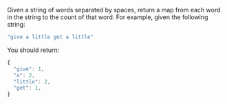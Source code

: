 Given a string of words separated by spaces, return a map from each word in the string to the count of that word. For example, given the following string:

```js
"give a little get a little"
```

You should return:

```js
{
  "give": 1,
  "a": 2,
  "little": 2,
  "get": 1,
}
```
